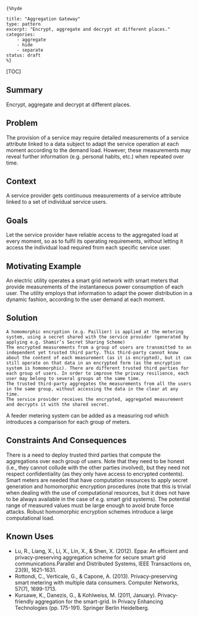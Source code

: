     {%hyde

    title: "Aggregation Gateway"
    type: pattern
    excerpt: "Encrypt, aggregate and decrypt at different places."
    categories: 
        - aggregate
        - hide
        - separate
    status: draft
    %}

[TOC]


## Summary

Encrypt, aggregate and decrypt at different places.
## Problem

The provision of a service may require detailed measurements of a service attribute linked to a data subject to adapt the service operation at each moment according to the demand load. However, these measurements may reveal further information (e.g. personal habits, etc.) when repeated over time.
## Context

A service provider gets continuous measurements of a service attribute linked to a set of individual service users.
## Goals

Let the service provider have reliable access to the aggregated load at every moment, so as to fulfil its operating requirements, without letting it access the individual load required from each specific service user.
## Motivating Example

An electric utility operates a smart grid network with smart meters that provide measurements of the instantaneous power consumption of each user. The utility employs that information to adapt the power distribution in a dynamic fashion, according to the user demand at each moment.
## Solution

    A homomorphic encryption (e.g. Paillier) is applied at the metering system, using a secret shared with the service provider (generated by applying e.g. Shamir’s Secret Sharing Scheme)
    The encrypted measurements from a group of users are transmitted to an independent yet trusted third party. This third-party cannot know about the content of each measurement (as it is encrypted), but it can still operate on that data in an encrypted form (as the encryption system is homomorphic). There are different trusted third parties for each group of users. In order to improve the privacy resilience, each user may belong to several groups at the same time.
    The trusted third-party aggregates the measurements from all the users in the same group, without accessing the data in the clear at any time.
    The service provider receives the encrypted, aggregated measurement and decrypts it with the shared secret.

A feeder metering system can be added as a measuring rod which introduces a comparison for each group of meters.
## Constraints And Consequences

There is a need to deploy trusted third parties that compute the aggregations over each group of users. Note that they need to be honest (i.e., they cannot collude with the other parties involved), but they need not respect confidentiality (as they only have access to encrypted contents). Smart meters are needed that have computation resources to apply secret generation and homomorphic encryption procedures (note that this is trivial when dealing with the use of computational resources, but it does not have to be always available in the case of e.g. smart grid systems). The potential range of measured values must be large enough to avoid brute force attacks. Robust homomorphic encryption schemes introduce a large computational load.
## Known Uses

- Lu, R., Liang, X., Li, X., Lin, X., & Shen, X. (2012). Eppa: An efficient and privacy-preserving aggregation scheme for secure smart grid communications.Parallel and Distributed Systems, IEEE Transactions on, 23(9), 1621-1631.
- Rottondi, C., Verticale, G., & Capone, A. (2013). Privacy-preserving smart metering with multiple data consumers. Computer Networks, 57(7), 1699-1713.
- Kursawe, K., Danezis, G., & Kohlweiss, M. (2011, January). Privacy-friendly aggregation for the smart-grid. In Privacy Enhancing Technologies (pp. 175-191). Springer Berlin Heidelberg.
